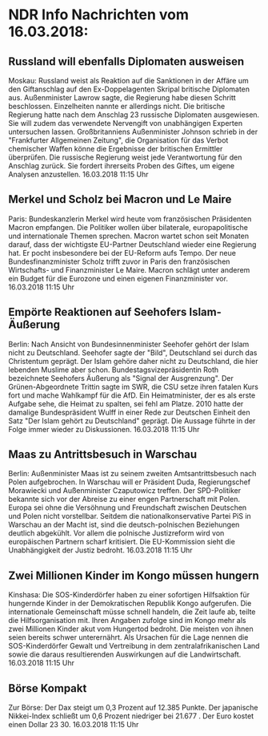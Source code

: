 # NDR Info Nachrichten vom 16.03.2018:


## Russland will ebenfalls Diplomaten ausweisen
Moskau: Russland weist als Reaktion auf die Sanktionen in der Affäre um den Giftanschlag auf den Ex-Doppelagenten Skripal britische Diplomaten aus. Außenminister Lawrow sagte, die Regierung habe diesen Schritt beschlossen. Einzelheiten nannte er allerdings nicht. Die britische Regierung hatte nach dem Anschlag 23 russische Diplomaten ausgewiesen. Sie will zudem das verwendete Nervengift von unabhängigen Experten untersuchen lassen. Großbritanniens Außenminister Johnson schrieb in der "Frankfurter Allgemeinen Zeitung", die Organisation für das Verbot chemischer Waffen könne die Ergebnisse der britischen Ermittler überprüfen. Die russische Regierung weist jede Verantwortung für den Anschlag zurück. Sie fordert ihrerseits Proben des Giftes, um eigene Analysen anzustellen. 16.03.2018 11:15 Uhr 

## Merkel und Scholz bei Macron und Le Maire
Paris: Bundeskanzlerin Merkel wird heute vom französischen Präsidenten Macron empfangen. Die Politiker wollen über bilaterale, europapolitische und internationale Themen sprechen. Macron wartet schon seit Monaten darauf, dass der wichtigste EU-Partner Deutschland wieder eine Regierung hat. Er pocht insbesondere bei der EU-Reform aufs Tempo. Der neue Bundesfinanzminister Scholz trifft zuvor in Paris den französischen Wirtschafts- und Finanzminister Le Maire. Macron schlägt unter anderem ein Budget für die Eurozone und einen eigenen Finanzminister vor. 16.03.2018 11:15 Uhr 

## Empörte Reaktionen auf Seehofers Islam-Äußerung
Berlin: Nach Ansicht von Bundesinnenminister Seehofer gehört der Islam nicht zu Deutschland. Seehofer sagte der "Bild", Deutschland sei durch das Christentum geprägt. Der Islam gehöre daher nicht zu Deutschland, die hier lebenden Muslime aber schon. Bundestagsvizepräsidentin Roth bezeichnete Seehofers Äußerung als "Signal der Ausgrenzung". Der Grünen-Abgeordnete Trittin sagte im SWR, die CSU setze ihren fatalen Kurs fort und mache Wahlkampf für die AfD. Ein Heimatminister, der es als erste Aufgabe sehe, die Heimat zu spalten, sei fehl am Platze. 2010 hatte der damalige Bundespräsident Wulff in einer Rede zur Deutschen Einheit den Satz "Der Islam gehört zu Deutschland" geprägt. Die Aussage führte in der Folge immer wieder zu Diskussionen. 16.03.2018 11:15 Uhr 

## Maas zu Antrittsbesuch in Warschau
Berlin: Außenminister Maas ist zu seinem zweiten Amtsantrittsbesuch nach Polen aufgebrochen. In Warschau will er Präsident Duda, Regierungschef Morawiecki und Außenminister Czaputowicz treffen. Der SPD-Politiker bekannte sich vor der Abreise zu einer engen Partnerschaft mit Polen. Europa sei ohne die Versöhnung und Freundschaft zwischen Deutschen und Polen nicht vorstellbar. Seitdem die nationalkonservative Partei PiS in Warschau an der Macht ist, sind die deutsch-polnischen Beziehungen deutlich abgekühlt. Vor allem die polnische Justizreform wird von europäischen Partnern scharf kritisiert. Die EU-Kommission sieht die Unabhängigkeit der Justiz bedroht. 16.03.2018 11:15 Uhr 

## Zwei Millionen Kinder im Kongo müssen hungern
Kinshasa: Die SOS-Kinderdörfer haben zu einer sofortigen Hilfsaktion für hungernde Kinder in der Demokratischen Republik Kongo aufgerufen. Die internationale Gemeinschaft müsse schnell handeln, die Zeit laufe ab, teilte die Hilfsorganisation mit. Ihren Angaben zufolge sind im Kongo mehr als zwei Millionen Kinder akut vom Hungertod bedroht. Die meisten von ihnen seien bereits schwer unterernährt. Als Ursachen für die Lage nennen die SOS-Kinderdörfer Gewalt und Vertreibung in dem zentralafrikanischen Land sowie die daraus resultierenden Auswirkungen auf die Landwirtschaft. 16.03.2018 11:15 Uhr 

## Börse Kompakt
Zur Börse: Der Dax steigt um 0,3 Prozent auf 12.385 Punkte. Der japanische Nikkei-Index schließt um  0,6  Prozent niedriger bei  21.677 . Der Euro kostet einen Dollar 23 30. 16.03.2018 11:15 Uhr 
